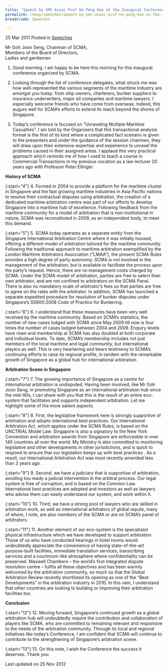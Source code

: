 ```yaml
---
title: 'Speech by SMS Assoc Prof Ho Peng Kee at the Inaugural Conference of the Singapore Chamber of Maritime Arbitration'
permalink: /news/speeches/speech-by-sms-assoc-prof-ho-peng-kee-at-the-inaugural-conference-of-the-singapore-chamber-of/
breadcrumb: Speeches

---
```



25 Mar 2011 Posted in [Speeches](/news/speeches)



Mr Goh Joon Seng, Chairman of SCMA,  
Members of the Board of Directors,  
Ladies and gentlemen  


1. Good morning. I am happy to be here this morning for this inaugural conference organized by SCMA.

2. Looking through the list of conference delegates, what struck me was how well-represented the various segments of the maritime industry are amongst you today: from ship owners, charterers, bunker suppliers to insurance underwriters, major oil companies and maritime lawyers. I especially welcome friends who have come from overseas. Indeed, this augurs well for SCMA’s efforts to extend its reach beyond the shores of Singapore.

3. Today’s conference is focused on “Unraveling Multiple Maritime Casualties”. I am told by the Organisers that this transactional analysis format is the first of its kind where a complicated fact scenario is given to the presenters and under the guidance of the session chairmen, they will draw upon their extensive expertise and experience to unravel the problems caused in their assigned areas. I applaud this very practical approach which reminds me of how I used to teach a course in Commercial Transactions in my previous vocation as a law lecturer 20 years ago with Professor Peter Ellinger.


**History of SCMA**

{:start="4"}
4. Formed in 2004 to provide a platform for the maritime cluster in Singapore and the fast growing maritime industries in Asia Pacific nations to resolve their contractual disputes using arbitration, the creation of a dedicated maritime arbitration centre was part of our efforts to develop Singapore into a maritime hub of excellence. Following feedback from the maritime community for a model of arbitration that is non-institutional in nature, SCMA was reconstituted in 2009, as an independent body, to meet this demand.

{:start="5"}
5. SCMA today operates as a separate entity from the Singapore International Arbitration Centre where it was initially housed, offering a different model of arbitration tailored for the maritime community. Following the traditional approach to maritime arbitration exemplified by the London Maritime Arbitrators Association (“LMAA”), the present SCMA Rules provides a high degree of party autonomy. SCMA is not involved in the management of the arbitration, but is available to facilitate the process upon the party’s request. Hence, there are no management costs charged by SCMA. Under the SCMA model of arbitration, parties are free to select their own arbitrator, and are not confined to arbitrators on the SCMA Panel. There is also no mandatory scale of arbitrator’s fees so that parties are free to agree on the rates with the arbitrator. In addition, SCMA has launched a separate expedited procedure for resolution of bunker disputes under Singapore’s SS600:2008 Code of Practice for Bunkering.

{:start="6"}
6. I understand that these measures have been very well received by the maritime community. Based on SCMA’s statistics, the number of new cases lodged with SCMA since May 2009 till now is four times the number of cases lodged between 2004 and 2009. Enquiry levels have risen and membership at SCMA has also doubled at both corporate and individual levels. To date, SCMA’s membership includes not just members of the local maritime and legal community, but international players as well. This is very heartening and bears testimony to SCMA’s continuing efforts to raise its regional profile, in tandem with the remarkable growth of Singapore as a global hub for international arbitration.


**Arbitration Scene in Singapore**

{:start="7"}
7. The growing importance of Singapore as a centre for international arbitration is undisputed. Having been involved, like Mr Goh Joon Seng, in promoting Singapore as an international arbitration hub since the mid-90s, I can share with you that this is the result of an entire eco-system that facilitates and supports independent arbitration. Let me highlight some of the more salient aspects.

{:start="8"}
8. First, the legislative framework here is strongly supportive of arbitration and adopts international best practices. Our International Arbitration Act, which applies under the SCMA Rules, is based on the UNCTRIAL Model Law. Singapore is also a signatory to the New York Convention and arbitration awards from Singapore are enforceable in over 140 countries all over the world. My Ministry is also committed to monitoring legislative and other developments in other jurisdictions, and is quick to respond to ensure that our legislation keeps up with best practices . As a result, our International Arbitration Act was most recently amended less than 2 years ago .

{:start="9"}
9. Second, we have a judiciary that is supportive of arbitration, avoiding too ready a judicial intervention in the arbitral process. Our legal system is free of corruption, and is based on the Common Law. International best practices are adopted and investors as well as lawyers who advise them can easily understand our system, and work within it.

{:start="10"}
10. Third, we have a strong pool of lawyers who are skilled in arbitration work, as well as international arbitrators of global repute, many of whom, I note, are also members of the SCMA or are on SCMA’s panel of arbitrators.

{:start="11"}
11. Another element of our eco-system is the specialized physical infrastructure which we have developed to support arbitration. Those of us who have conducted hearings in hotel rooms would undoubtedly appreciate the convenience of having state-of-the-art purpose-built facilities, immediate translation services, transcribing services and a courtroom-like atmosphere where confidentiality can be preserved. Maxwell Chambers – the world’s first integrated dispute resolution centre – fulfils all these objectives and has been warmly welcomed by the arbitration community, so much so that the Global Arbitration Review recently shortlisted its opening as one of the “Best Developments” in the arbitration industry in 2010. In this vein, I understand that other countries are looking to building or improving their arbitration facilities too.

**Conclusion**

{:start="12"}
12. Moving forward, Singapore’s continued growth as a global arbitration hub will undoubtedly require the contribution and collaboration of players like SCMA, who are committed to remaining relevant and responsive to the needs of the arbitration community. Through its local and regional initiatives like today’s Conference, I am confident that SCMA will continue to contribute to the strengthening of Singapore’s arbitration scene.

{:start="13"}
13. On this note, I wish the Conference the success it deserves. Thank you. 


<p class="right-side-updated">Last updated on 25 Nov 2012</p>

